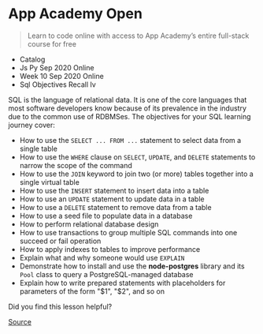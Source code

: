 # App Academy Open

> Learn to code online with access to App Academy’s entire full-stack course for free

*   Catalog
*   Js Py Sep 2020 Online
*   Week 10 Sep 2020 Online
*   Sql Objectives Recall Iv

SQL is the language of relational data. It is one of the core languages that most software developers know because of its prevalence in the industry due to the common use of RDBMSes. The objectives for your SQL learning journey cover:

*   How to use the `SELECT ... FROM ...` statement to select data from a single table
*   How to use the `WHERE` clause on `SELECT`, `UPDATE`, and `DELETE` statements to narrow the scope of the command
*   How to use the `JOIN` keyword to join two (or more) tables together into a single virtual table
*   How to use the `INSERT` statement to insert data into a table
*   How to use an `UPDATE` statement to update data in a table
*   How to use a `DELETE` statement to remove data from a table
*   How to use a seed file to populate data in a database
*   How to perform relational database design
*   How to use transactions to group multiple SQL commands into one succeed or fail operation
*   How to apply indexes to tables to improve performance
*   Explain what and why someone would use `EXPLAIN`
*   Demonstrate how to install and use the **node-postgres** library and its `Pool` class to query a PostgreSQL-managed database
*   Explain how to write prepared statements with placeholders for parameters of the form "$1", "$2", and so on

Did you find this lesson helpful?


[Source](https://open.appacademy.io/learn/js-py---sep-2020-online/week-10-sep-2020-online/sql-objectives--recall-iv-)

